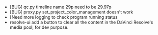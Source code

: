 - [BUG] qc.py timeline name 29p need to be 29.97p
- [BUG] proxy.py set_project_color_management doesn't work
- [Need more logging to check program running status
- resolve-ui add a button to clear all the content in the DaVinci Resolve's media pool, for dev purpose.